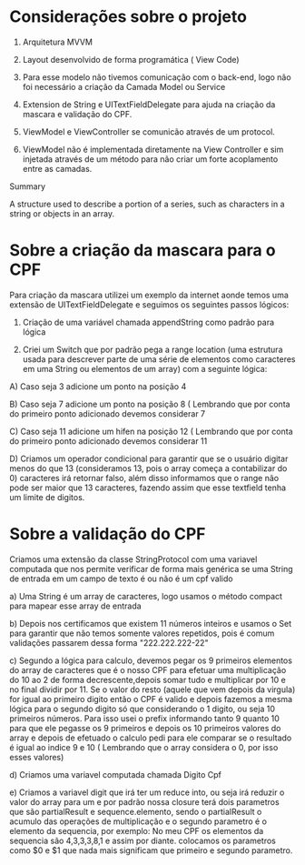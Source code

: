 
# Considerações sobre o projeto

1. Arquitetura MVVM

2. Layout desenvolvido de forma programática ( View Code)

3. Para esse modelo não tivemos comunicação com o back-end, logo não foi necessário a criação da Camada Model ou Service

4. Extension de String e UITextFieldDelegate para ajuda na criação da mascara e validação do CPF. 

5. ViewModel e ViewController se comunicão através de um protocol.

6. ViewModel não é implementada diretamente na View Controller e sim injetada através de um método para não criar um forte acoplamento entre as camadas.

Summary

A structure used to describe a portion of a series, such as characters in a string or objects in an array.

# Sobre a criação da mascara para o CPF

Para criação da mascara utilizei um exemplo da internet aonde temos uma extensão de UITextFieldDelegate e seguimos os seguintes passos lógicos:

1. Criação de uma variável chamada appendString como padrão para lógica

2. Criei um Switch que por padrão pega a range location (uma estrutura usada para descrever parte de uma série de elementos como caracteres em uma String ou elementos de um array) com a seguinte lógica: 

A) Caso seja 3 adicione um ponto na posição 4 

B) Caso seja 7 adicione um ponto na posição 8 ( Lembrando que por conta do primeiro ponto adicionado devemos considerar 7

C) Caso seja 11 adicione um hifen na posição 12 ( Lembrando que por conta do primeiro ponto adicionado devemos considerar 11

D) Criamos um operador condicional para garantir que se o usuário digitar menos do que 13 (consideramos 13, pois o array começa a contabilizar do 0) caracteres irá retornar falso, além disso informamos que o range não pode ser maior que 13 caracteres, fazendo assim que esse textfield tenha um limite de digitos.

# Sobre a validação do CPF

Criamos uma extensão da classe StringProtocol com uma variavel computada que nos permite verificar de forma mais genérica se uma String de entrada em um campo de texto é ou não é um cpf valido

a) Uma String é um array de caracteres, logo usamos o método compact para mapear esse array de entrada 

b) Depois nos certificamos que existem 11 números inteiros e usamos o Set para garantir que não temos somente valores repetidos, pois é comum validações passarem dessa forma "222.222.222-22"

c) Segundo a lógica para calculo, devemos pegar os 9 primeiros elementos do array de caracteres que é o nosso CPF para efetuar uma multiplicação do 10 ao 2 de forma decrescente,depois somar tudo e multiplicar por 10 e no final dividir por 11. Se o valor do resto (aquele que vem depois da virgula) for igual ao primeiro digito então o CPF é valido e depois fazemos a mesma lógica para o segundo digito só que considerando o 1 digito, ou seja 10 primeiros números. Para isso usei o prefix informando tanto 9 quanto 10 para que ele pegasse os 9 primeiros e depois os 10 primeiros valores do array e depois de efetuado o calculo pedi para ele comparar se o resultado é igual ao indice 9 e 10 ( Lembrando que o array considera o 0, por isso esses valores)

d) Criamos uma variavel computada chamada Digito Cpf

e) Criamos a variavel digit que irá ter um reduce into, ou seja irá reduzir o valor do array para um e por padrão nossa closure terá dois parametros que são partialResult e sequence.elemento, sendo o partialResult o acumulo das operações de multiplicação e o segundo parametro é o elemento da sequencia, por exemplo: No meu CPF os elementos da sequencia são 4,3,3,3,8,1 e assim por diante. colocamos os parametros como $0 e $1 que nada mais significam que primeiro e segundo parametro.




    
